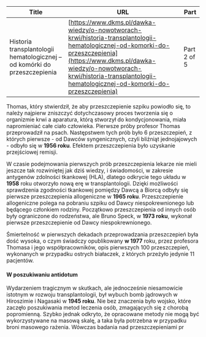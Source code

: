 | **Title**       | **URL**           | **Part**              |
|-----------------|-------------------|-----------------------|
| Historia transplantologii hematologicznej – od komórki do przeszczepienia         | [https://www.dkms.pl/dawka-wiedzy/o-nowotworach-krwi/historia-transplantologii-hematologicznej-od-komorki-do-przeszczepienia](https://www.dkms.pl/dawka-wiedzy/o-nowotworach-krwi/historia-transplantologii-hematologicznej-od-komorki-do-przeszczepienia)    | Part 2 of 5          |

 Thomas, który stwierdził, że aby przeszczepienie szpiku powiodło się, to należy najpierw zniszczyć dotychczasowy proces tworzenia się o organizmie krwi a aparatura, którą stworzył do kondycjonowania, miała napromieniać całe ciało człowieka. Pierwsze próby profesor Thomas przeprowadził na psach. Następstwem tych prób było 6 przeszczepień, z których pierwsze \- od Dawców syngenicznych, czyli bliźniąt jednojajowych \- odbyło się w **1956 roku**. Efektem przeszczepienia było uzyskanie przejściowej remisji.


W czasie podejmowania pierwszych prób przeszczepienia lekarze nie mieli jeszcze tak rozwiniętej jak dziś wiedzy, i świadomości, w zakresie antygenów zdolności tkankowej (HLA), dlatego odkrycie tego układu w **1958** roku otworzyło nową erę w transplantologii. Dzięki możliwości sprawdzenia zgodności tkankowej pomiędzy Dawcą a Biorcą odbyły się pierwsze przeszczepienia allogeniczne w **1965 roku**. Przeszczepienie allogeniczne polega na pobraniu szpiku od Dawcy niespokrewnionego lub będącego członkiem rodziny. Początkowo przeszczepienia od innych osób były ograniczone do rodzeństwa, ale Bruno Speck, w **1973 roku**, wykonał pierwsze przeszczepienie od Dawcy niespokrewnionego.


Śmiertelność w pierwszych dekadach przeprowadzania przeszczepień była dość wysoka, o czym świadczy opublikowany **w 1977** roku, przez profesora Thomasa i jego współpracowników, opis pierwszych 100 przeszczepień, wykonanych w przypadku ostrych białaczek, z których przeżyło jedynie 11 pacjentów.


#### W poszukiwaniu antidotum


Wydarzeniem tragicznym w skutkach, ale jednocześnie niesamowicie istotnym w rozwoju transplantologii, był wybuch bomb jądrowych w Hiroszimie i Nagasaki w **1945 roku**. Nie bez znaczenia było wojsko, które zaczęło poszukiwania metod leczenia osób, zmagających się z chorobą popromienną. Szybko jednak odkryto, że opracowane metody nie mogą być wykorzystywane na masową skalę, a taka była potrzebna w przypadku broni masowego rażenia. Wówczas badania nad przeszczepieniami pr